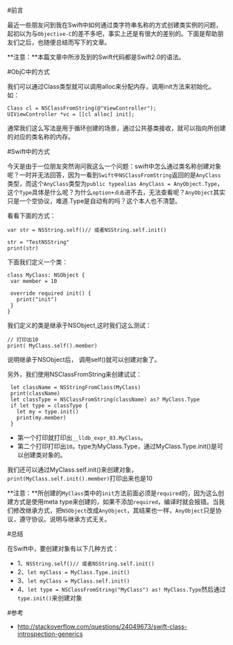 
#前言

最近一些朋友问到我在Swift中如何通过类字符串名称的方式创建类实例的问题，起初以为与`Objective-C`的差不多吧，事实上还是有很大的差别的。下面是帮助朋友们之后，也随便总结而写下的文章。

**注意：**本篇文章中所涉及到的Swift代码都是Swift2.0的语法。

#ObjC中的方式

我们可以通过Class类型就可以调用alloc来分配内存，调用init方法来初始化。如：

```
Class cl = NSClassFromString(@"ViewController");
UIViewController *vc = [[cl alloc] init];
```

通常我们这么写法是用于循环创建的场景，通过公共基类接收，就可以指向所创建的对应的类名称的内存。

#Swift中的方式

今天是由于一位朋友突然询问我这么一个问题：swift中怎么通过类名称创建对象呢？一时并无法回答，因为一看到`Swift中NSClassFromString`返回的是`AnyClass`类型，而这个`AnyClass`类型为`public typealias AnyClass = AnyObject.Type`，这个`Type`具体是什么呢？为什么`option+点击`进不去，无法查看呢？`AnyObject`其实只是一个空协议，难道.Type是自动有的吗？这个本人也不清楚。


看看下面的方式：

```
var str = NSString.self()// 或者NSString.self.init()

str = "TestNSString"
print(str)
```

下面我们定义一个类：

```
class MyClass: NSObject {
 var member = 10
 
 override required init() {
   print("init")
 }
}
```

我们定义的类是继承于NSObject,这时我们这么测试：

```
// 打印出10
print( MyClass.self().member)
```
说明继承于NSObject后， 调用self()就可以创建对象了。

另外，我们使用NSClassFromString来创建试试：

```
 let className = NSStringFromClass(MyClass)
 print(className)
 let classType = NSClassFromString(className) as? MyClass.Type
 if let type = classType {
   let my = type.init()
   print(my.member)
 }
```

* 第一个打印就打印出`__lldb_expr_83.MyClass`。
* 第二个打印打印出`10`。type为MyClass.Type，通过MyClass.Type.init()是可以创建类对象的。

我们还可以通过MyClass.self.init()来创建对象，`print(MyClass.self.init().member)`打印出来也是10

**注意：**所创建的`MyClass`类中的`init`方法前面必须是`required`的，因为这么创建方式是使用meta type来创建的，如果不添加`required`，编译时就会报错。当我们修改继承方式，把`NSObject`改成`AnyObject`，其结果也一样，`AnyObject`只是协议，遵守协议。说明与继承方式无关。

#总结

在Swift中，要创建对象有以下几种方式：

* 1、`NSString.self()// 或者NSString.self.init()`
* 2、`let myClass = MyClass.Type.init()`
* 3、`let myClass = MyClass.self.init()`
* 4、`let type = NSClassFromString("MyClass") as! MyClass.Type`然后通过`type.init()`来创建对象


#参考

* [http://stackoverflow.com/questions/24049673/swift-class-introspection-generics
](http://stackoverflow.com/questions/24049673/swift-class-introspection-generics
)

